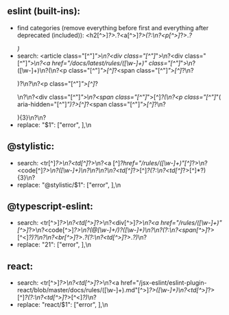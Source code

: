 ## eslint (built-ins):
- find categories (remove everything before first and everything after deprecated (included)): <h2[^>]*?>.*?<a[^>]*?></a></h2>(?:\n?<p[^>]*?>.*?</p>)*
- search: <article class="[^"]*">\n?<div class="[^"]*">\n?<div class="[^"]*">\n?<a href="/docs/latest/rules/([\w-]+)" class="[^"]*">\n?([\w-]+)\n?</a>(\n?<p class="[^"]*">[^]*?<span class="[^"]*">[^]*?</span>\n?</p>)?\n?</div>\n?<p class="[^"]*">[^]*?</p>\n?</div>\n?<div class="[^"]*">\n?<span class="[^"]*">[^]*?</span>(\n?<p class="[^"]*"( aria-hidden="[^"]*")?>[^]*?<span class="[^"]*">[^]*?</span>\n?</p>){3}\n?</div>\n?</article>
- replace: "$1": ["error", ],\n

## @stylistic:
- search: <tr[^]*?>\n?<td[^]*?>\n?<a [^]*?href="/rules/([\w-]+)"[^]*?>\n?<code[^]*?>\n?([\w-]+)\n?</code>\n?</a>\n?</td>\n?<td[^]*?>[^]*?</td>(?:\n?<td[^]*?>[^]*?</td>){3}\n?</tr>
- replace: "@stylistic/$1": ["error", ],\n

## @typescript-eslint:
- search: <tr[^>]*?>\n?<td[^>]*?>\n?<div[^>]*?>\n?<a href="/rules/([\w-]+)"[^>]*?>\n?<code[^>]*?>\n?(@[\w-]+/)?([\w-]+)\n?</code>\n?</a>(?:\n?<span[^>]*?>[^<]*?</span>)?\n?</div>\n?<br[^>]*?>.*?</td>(?:\n?<td[^>]*?>.*?</td>)*\n?</tr>
- replace: "$2$1": ["error", ],\n

## react:
- search: <tr[^>]*?>\n?<td[^>]*?>\n?<a href="/jsx-eslint/eslint-plugin-react/blob/master/docs/rules/([\w-]+).md"[^>]*?>([\w-]+)</a></td>\n?<td[^>]*?>[^]*?</td>(?:\n?<td[^>]*?>[^<]*?</td>)*\n?</tr>
- replace: "react/$1": ["error", ],\n
